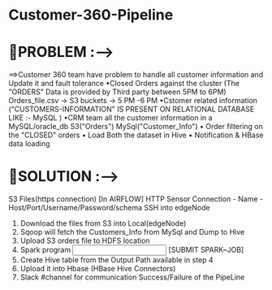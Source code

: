 # Customer-360-Pipeline
🦖PROBLEM :-->
===========
==>Customer 360 team have problem to handle all customer information and Update it and fault tolerance
•Closed Orders against the cluster (The "ORDERS" Data is provided by Third party between 5PM to 6PM)
 Orders_file.csv -> S3 buckets -> 5 PM -6 PM
•Cstomer related information ("CUSTOMERS-INFORMATION" IS PRESENT ON RELATIONAL DATABASE LIKE :- MySQL ) 
•CRM team all the customer information in a MySQL/oracle_db
S3("Orders")
MySql("Customer_Info")
• Order filtering on the "CLOSED" orders
• Load Both the dataset in Hive
• Notification & HBase data loading

🐝SOLUTION :--> 
===========
S3 Files(https connection) [In AIRFLOW]
HTTP Sensor
Connection - Name - Host/Port/Username/Password/schema
SSH into edgeNode
1. Download the files from S3 into Local(edgeNode)
2. Sqoop will fetch the Customers_Info from MySql and Dump to Hive
3. Upload S3 orders file to HDFS location
4. Spark program <jar> <input path> <output path> [SUBMIT SPARK~JOB]
5. Create Hive table from the Output Path available in step 4
6. Upload it into Hbase (HBase Hive Connectors)
7. Slack #channel for communication
Success/Failure of the PipeLine
